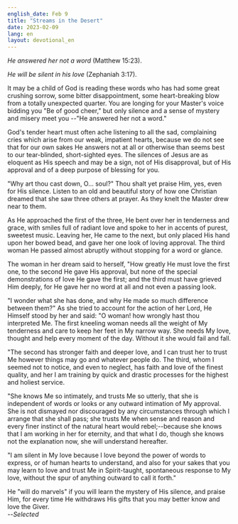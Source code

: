 ```yaml
---
english_date: Feb 9
title: "Streams in the Desert"
date: 2023-02-09
lang: en
layout: devotional_en
---
```





<p><em>He answered her not a word</em> (Matthew 15:23).

</p>

<p><em>He will be silent in his love</em> (Zephaniah 3:17).

</p>

<p>It may be a child of God is reading these words who has had some great crushing sorrow, some bitter disappointment, some heart-breaking blow from a totally unexpected quarter. You are longing for your Master's voice bidding you "Be of good cheer," but only silence and a sense of mystery and misery meet you --"He answered her not a word."

</p>

<p>God's tender heart must often ache listening to all the sad, complaining cries which arise from our weak, impatient hearts, because we do not see that for our own sakes He answers not at all or otherwise than seems best to our tear-blinded, short-sighted eyes. The silences of Jesus are as eloquent as His speech and may be a sign, not of His disapproval, but of His approval and of a deep purpose of blessing for you.

</p>

<p>"Why art thou cast down, O… soul?" Thou shalt yet praise Him, yes, even for His silence. Listen to an old and beautiful story of how one Christian dreamed that she saw three others at prayer. As they knelt the Master drew near to them.

</p>

<p>As He approached the first of the three, He bent over her in tenderness and grace, with smiles full of radiant love and spoke to her in accents of purest, sweetest music. Leaving her, He came to the next, but only placed His hand upon her bowed bead, and gave her one look of loving approval. The third woman He passed almost abruptly without stopping for a word or glance.

</p>

<p>The woman in her dream said to herself, "How greatly He must love the first one, to the second He gave His approval, but none of the special demonstrations of love He gave the first; and the third must have grieved Him deeply, for He gave her no word at all and not even a passing look.

</p>

<p>"I wonder what she has done, and why He made so much difference between them?" As she tried to account for the action of her Lord, He Himself stood by her and said: "O woman! how wrongly hast thou interpreted Me. The first kneeling woman needs all the weight of My tenderness and care to keep her feet in My narrow way. She needs My love, thought and help every moment of the day. Without it she would fail and fall.

</p>

<p>"The second has stronger faith and deeper love, and I can trust her to trust Me however things may go and whatever people do. The third, whom I seemed not to notice, and even to neglect, has faith and love of the finest quality, and her I am training by quick and drastic processes for the highest and holiest service.

</p>

<p>"She knows Me so intimately, and trusts Me so utterly, that she is independent of words or looks or any outward intimation of My approval. She is not dismayed nor discouraged by any circumstances through which I arrange that she shall pass; she trusts Me when sense and reason and every finer instinct of the natural heart would rebel;--because she knows that I am working in her for eternity, and that what I do, though she knows not the explanation now, she will understand hereafter.

</p>

<p>"I am silent in My love because I love beyond the power of words to express, or of human hearts to understand, and also for your sakes that you may learn to love and trust Me in Spirit-taught, spontaneous response to My love, without the spur of anything outward to call it forth."

</p>

<p>He "will do marvels" if you will learn the mystery of His silence, and praise Him, for every time He withdraws His gifts that you may better know and love the Giver.<br/> --<em>Selected</em>

</p>

<p></p>